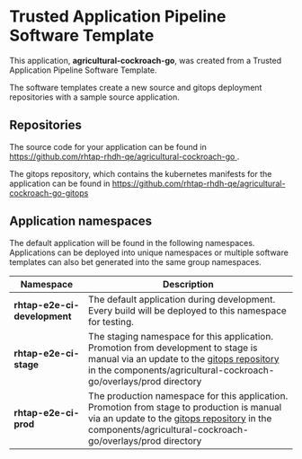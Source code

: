 # Trusted Application Pipeline Software Template

This application, **agricultural-cockroach-go**, was created from a Trusted Application Pipeline Software Template.

The software templates create a new source and gitops deployment repositories with a sample source application. 

## Repositories

The source code for your application can be found in [https://github.com/rhtap-rhdh-qe/agricultural-cockroach-go ](https://github.com/rhtap-rhdh-qe/agricultural-cockroach-go ).
 
The gitops repository, which contains the kubernetes manifests for the application can be found in 
[https://github.com/rhtap-rhdh-qe/agricultural-cockroach-go-gitops ](https://github.com/rhtap-rhdh-qe/agricultural-cockroach-go-gitops ) 

## Application namespaces 

The default application will be found in the following namespaces. Applications can be deployed into unique namespaces or multiple software templates can also bet generated into the same group namespaces.  

|  Namespace   |  Description   |  
| -------- | -------- |   
| **rhtap-e2e-ci-development** | The default application during development. Every build will be deployed to this namespace for testing. | 
| **rhtap-e2e-ci-stage** | The staging namespace for this application. Promotion from development to stage is manual via an update to the [gitops repository](https://github.com/rhtap-rhdh-qe/agricultural-cockroach-go-gitops ) in the components/agricultural-cockroach-go/overlays/prod directory |  
| **rhtap-e2e-ci-prod** | The production namespace for this application. Promotion from stage to production is manual via an update to the [gitops repository](https://github.com/rhtap-rhdh-qe/agricultural-cockroach-go-gitops ) in the components/agricultural-cockroach-go/overlays/prod directory | 
